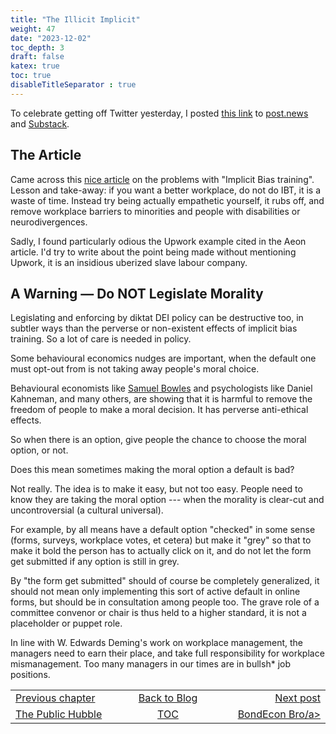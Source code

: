 ```yaml
---
title: "The Illicit Implicit"
weight: 47
date: "2023-12-02"
toc_depth: 3
draft: false
katex: true
toc: true
disableTitleSeparator : true
---
```


To celebrate getting off Twitter yesterday, I posted 
[this link](https://aeon.co/essays/the-implicit-bias-problem-wont-be-solved-by-training-alone) 
to 
[post.news](https://post.news/@/MathWillSuffice/2Z0yZWTyzSSVZWikDiueIP5YM8D) 
and 
[Substack](https://open.substack.com/pub/bijou/p/the-very-fast-migration-out-of-twitter?r=3hsqj&utm_campaign=post&utm_medium=web).


## The Article

Came across this 
[nice article](https://aeon.co/essays/the-implicit-bias-problem-wont-be-solved-by-training-alone)
on the problems with "Implicit Bias training".
Lesson and take-away: if you want a better workplace, do not do IBT, it is a 
waste of time. Instead try being actually empathetic yourself, it rubs off, 
and remove workplace barriers to minorities and people with disabilities or 
neurodivergences.

Sadly, I found particularly odious the Upwork example cited in the Aeon 
article. I'd try to write about the point being made without mentioning 
Upwork, it is an insidious uberized slave labour company.


## A Warning — Do NOT Legislate Morality

Legislating and enforcing by diktat DEI policy can be destructive too, in 
subtler ways than the perverse or non-existent effects of implicit bias 
training. So a lot of care is needed in policy.

Some behavioural economics nudges are important, when the default one must 
opt-out from is not taking away people's moral choice. 

Behavioural economists like 
[Samuel Bowles](https://www.goodreads.com/book/show/27220688-the-moral-economy)
and psychologists like Daniel Kahneman, and many others, are showing 
that it is harmful to remove the freedom of people to make a moral decision. 
It has perverse anti-ethical effects.

So when there is an option, give people the chance to choose the moral 
option, or not.

Does this mean sometimes making the moral option a default is bad?

Not really. The idea is to make it easy, but not too easy. People need to 
know they are taking the moral option --- when the morality is clear-cut 
and uncontroversial (a cultural universal).

For example, by all means have a default option "checked" in some sense 
(forms, surveys, workplace votes, et cetera) but make it "grey" so that to 
make it bold the person has to actually click on it, and do not let the 
form get submitted if any option is still in grey.

By "the form get submitted" should of course be completely generalized, it 
should not mean only implementing this sort of active default in online 
forms, but should be in consultation among people too. The grave role of 
a committee convenor or chair is thus held to a higher standard, it is not
a placeholder or puppet role.

In line with W. Edwards Deming's work on workplace management, the managers 
need to earn their place, and take full responsibility for workplace 
mismanagement.  Too many managers in our times are in bullsh$\ast$ job 
positions.


<table style="border-collapse: collapse; border=0;">
    <colgroup>
       <col span="1" style="width: 25%;">
       <col span="1" style="width: 15%;">
       <col span="1" style="width: 25%;">
    </colgroup>
<tr style="border: 1px solid color:#0f0f0f;">
<td style="border: 1px solid color:#0f0f0f;">
<a href="../45_thepublichubble">Previous chapter</a></td>
<td style="border: 1px solid color:#0f0f0f; text-align:center;">
<a href="../">Back to Blog</a></td>
<td style="border: 1px solid color:#0f0f0f; text-align:right;">
<a href="../47_bondeconbro">Next post</a></td>
</tr>
<tr style="border: 1px solid color:#0f0f0f;">
<td style="border: 1px solid color:#0f0f0f;">
<a href="../45_thepublichubble">The Public Hubble</a></td>
<td style="border: 1px solid color:#0f0f0f; text-align:center;">
<a href="../">TOC</a></td>
<td style="border: 1px solid color:#0f0f0f; text-align:right;">
<a href="../47_bondeconbro">BondEcon Bro/a></td>
</tr>
</table>
